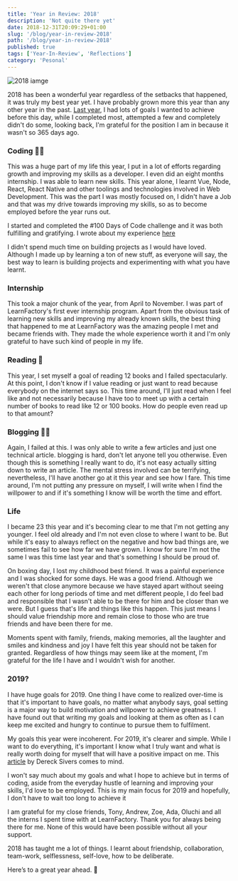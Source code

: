 ```yaml
---
title: 'Year in Review: 2018'
description: 'Not quite there yet'
date: 2018-12-31T20:09:29+01:00
slug: '/blog/year-in-review-2018'
path: '/blog/year-in-review-2018'
published: true
tags: ['Year-In-Review', 'Reflections']
category: 'Pesonal'
---
```


![2018 iamge](https://res.cloudinary.com/peoray/image/upload/v1557017630/photo-1515261918262-3562685e30ce_ttgazb.jpg)

2018 has been a wonderful year regardless of the setbacks that happened, it was truly my best year yet. I have probably grown more this year than any other year in the past. [Last year](/blog/year-in-review-2017/), I had lots of goals I wanted to achieve before this day, while I completed most, attempted a few and completely didn't do some, looking back, I'm grateful for the position I am in because it wasn't so 365 days ago.

### Coding 👨‍💻

This was a huge part of my life this year, I put in a lot of efforts regarding growth and improving my skills as a developer. I even did an eight months internship. I was able to learn new skills. This year alone, I learnt Vue, Node, React, React Native and other toolings and technologies involved in Web Development. This was the part I was mostly focused on, I didn't have a Job and that was my drive towards improving my skills, so as to become employed before the year runs out.

I started and completed the #100 Days of Code challenge and it was both fulfilling and gratifying. I wrote about my experience [here](/blog/100-days-of-code-experience/)

I didn't spend much time on building projects as I would have loved. Although I made up by learning a ton of new stuff, as everyone will say, the best way to learn is building projects and experimenting with what you have learnt.

### Internship

This took a major chunk of the year, from April to November. I was part of LearnFactory's first ever internship program. Apart from the obvious task of learning new skills and improving my already known skills, the best thing that happened to me at LearnFactory was the amazing people I met and became friends with. They made the whole experience worth it and I'm only grateful to have such kind of people in my life.

### Reading 📖

This year, I set myself a goal of reading 12 books and I failed spectacularly. At this point, I don't know if I value reading or just want to read because everybody on the internet says so. This time around, I'll just read when I feel like and not necessarily because I have too to meet up with a certain number of books to read like 12 or 100 books. How do people even read up to that amount?

### Blogging ✍🏾

Again, I failed at this. I was only able to write a few articles and just one technical article. blogging is hard, don't let anyone tell you otherwise. Even though this is something I really want to do, it's not easy actually sitting down to write an article. The mental stress involved can be terrifying, nevertheless, I'll have another go at it this year and see how I fare. This time around, I'm not putting any pressure on myself, I will write when I find the willpower to and if it's something I know will be worth the time and effort.

### Life

I became 23 this year and it's becoming clear to me that I'm not getting any younger. I feel old already and I'm not even close to where I want to be. But while it's easy to always reflect on the negative and how bad things are, we sometimes fail to see how far we have grown. I know for sure I'm not the same I was this time last year and that's something I should be proud of.

On boxing day, I lost my childhood best friend. It was a painful experience and I was shocked for some days. He was a good friend. Although we weren't that close anymore because we have stayed apart without seeing each other for long periods of time and met different people, I do feel bad and responsible that I wasn't able to be there for him and be closer than we were. But I guess that's life and things like this happen. This just means I should value friendship more and remain close to those who are true friends and have been there for me.

Moments spent with family, friends, making memories, all the laughter and smiles and kindness and joy I have felt this year should not be taken for granted. Regardless of how things may seem like at the moment, I'm grateful for the life I have and I wouldn't wish for another.

### 2019?

I have huge goals for 2019. One thing I have come to realized over-time is that it's important to have goals, no matter what anybody says, goal setting is a major way to build motivation and willpower to achieve greatness. I have found out that writing my goals and looking at them as often as I can keep me excited and hungry to continue to pursue them to fulfilment.

My goals this year were incoherent. For 2019, it's clearer and simple. While I want to do everything, it's important I know what I truly want and what is really worth doing for myself that will have a positive impact on me. This [article](https://sivers.org/donkey) by Dereck Sivers comes to mind.

I won't say much about my goals and what I hope to achieve but in terms of coding, aside from the everyday hustle of learning and improving your skills, I'd love to be employed. This is my main focus for 2019 and hopefully, I don't have to wait too long to achieve it

I am grateful for my close friends, Tony, Andrew, Zoe, Ada, Oluchi and all the interns I spent time with at LearnFactory. Thank you for always being there for me. None of this would have been possible without all your support.

2018 has taught me a lot of things. I learnt about friendship, collaboration, team-work, selflessness, self-love, how to be deliberate.

Here’s to a great year ahead. 🍻
